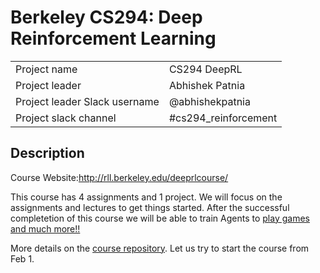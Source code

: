 # Berkeley CS294: Deep Reinforcement Learning
|                               |                  |
| ----------------------------- | ---------------- |
| Project name                  | CS294 DeepRL      |
| Project leader                | Abhishek Patnia |
| Project leader Slack username | @abhishekpatnia    |
| Project slack channel         | #cs294_reinforcement          |
## Description
Course Website:http://rll.berkeley.edu/deeprlcourse/

This course has 4 assignments and 1 project. We will focus on the assignments and lectures to get things started. After the successful completetion of this course we will be able to train Agents to [play games and much more!!](https://karpathy.github.io/2016/05/31/rl/)

More details on the [course repository](https://github.com/abhishekpatnia/CS-294-Deep-Reinforcement-Learning-Fall-2017). Let us try to start the course from Feb 1.
